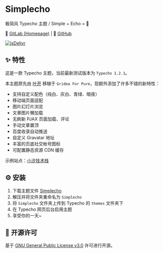 # Simplecho

极简风 Typecho 主题 / Simple + Echo = 💖

🔗 [GitLab (Homepage)](https://gitlab.soraharu.com/XiaoXi/Simplecho) | 🔗 [GitHub](https://github.com/yanranxiaoxi/Simplecho)

[![jsDelivr](https://data.jsdelivr.com/v1/package/gh/yanranxiaoxi/Simplecho/badge?style=rounded)](https://www.jsdelivr.com/package/gh/yanranxiaoxi/Simplecho)

## ✨ 特性

这是一款 Typecho 主题，当前最新测试版本为 `Typecho 1.2.1`。

本主题原先由 [叶开](https://github.com/xiamuguizhi/typecho-for-Pure) 移植于 `Gridea For Pure`，现额外添加了许多不错的新特性：

- 支持自定义配色（纯白、灰白、青绿、暗夜）
- 移动端页面适配
- 图片幻灯片浏览
- 文章图片懒加载
- 无刷新 PJAX 页面加载、评论
- 手动文章置顶
- 百度收录自动推送
- 自定义 Gravatar 地址
- 丰富的页底社交帐号图标
- 可配置静态资源 CDN 缓存

示例站点：[小汐技术栈](https://tech.soraharu.com/)

## ⚙️ 安装

1. 下载主题文件 [Simplecho](https://gitlab.soraharu.com/XiaoXi/Simplecho/-/archive/master/Simplecho-master.zip)
2. 解压并将文件夹重命名为 `Simplecho`
3. 将 `Simplecho` 文件夹上传到 Typecho 的 `themes` 文件夹下
4. 在 Typecho 网页后台启用主题
5. 享受你的一天~

## 📜 开源许可

基于 [GNU General Public License v3.0](https://choosealicense.com/licenses/gpl-3.0/) 许可进行开源。
